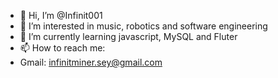 - 👋 Hi, I’m @Infinit001
- 👀 I’m interested in music, robotics and software engineering
- 🌱 I’m currently learning javascript, MySQL and Fluter
- 📫 How to reach me: 
- Gmail: infinitminer.sey@gmail.com

<!---
Infinit001/Infinit001 is a ✨ special ✨ repository because its `README.md` (this file) appears on your GitHub profile.
You can click the Preview link to take a look at your changes.
--->
